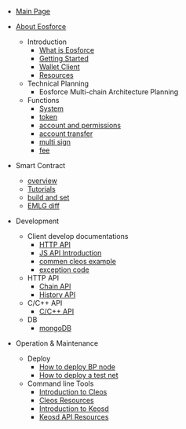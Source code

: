 - [Main Page](en-us/README.md)

- [About Eosforce](en-us/toc/about_eosforce.md)
    - Introduction
        - [What is Eosforce](en-us/what_is_eosforce.md)
        - [Getting Started](en-us/getting_started_eosforce.md)
        - [Wallet Client](en-us/eosforce_wallet_introduction.md)
        - [Resources](en-us/eosforce_res.md)
    - Technical Planning
        - Eosforce Multi-chain Architecture Planning
    - Functions
        - [System](en-us/contract/System/System.md)
        - [token](en-us/contract/eosio.token/token.md)
        - [account and permissions](en-us/contract/contract_eosio_bios.md)
        - [account transfer](en-us/eosforce_username_tran.md)
        - [multi sign](en-us/contract/eosio.msig/msig.md)
        - [fee](en-us/fee.md)

- Smart Contract
    - [overview](en-us/contract/overview.md)       
    - [Tutorials](en-us/contract/tutorials.md) 
    - [build and set](en-us/contract/build_and_set.md)
    - [EMLG diff](en-us/contract/eos_diff.md)

- Development
    - Client develop documentations
        - [HTTP API](en-us/eosforce_http_api_develop.md)
        - [JS API Introduction](en-us/eosjs_api_doc.md) 
        - [commen cleos example](en-us/eosforce_cleos_eg.md)
        - [exception code](en-us/eosforce_exception_code.md)
    - HTTP API
        - [Chain API](en-us/eosforce_http_chain_api.md)
        - [History API](en-us/eosforce_http_history_api.md)
    - C/C++ API
        - [C/C++ API](https://developers.eos.io/eosio-cpp/reference)
    - DB
        - [mongoDB](zh-cn/mongodb.md)

- Operation & Maintenance
    - Deploy
        - [How to deploy BP node](en-us/eosforce_bp.md)
        - [How to deploy a test net](en-us/eosforce_bios.md)
    - Command line Tools
        - [Introduction to Cleos](en-us/eosforce_cleos_introduction.md)
        - [Cleos Resources](en-us/eosforce_cleos_res.md)
        - [Introduction to Keosd](en-us/eosforce_keosd_introduction.md)
        - [Keosd API Resources](en-us/eosforce_keosd_res.md)
